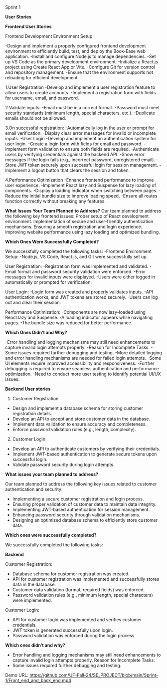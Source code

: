 Sprint 1 

**User Stories**

**Frontend User Stories**

Frontend Development Environment Setup

-Design and implement a properly configured frontend development environment to efficiently build, test, and deploy the Book-Ease web application.
-Install and configure Node.js to manage dependencies.
-Set up VS Code as the primary development environment.
-Initialize a React.js project using Create React App or Vite.
-Configure Git for version control and repository management.
-Ensure that the environment supports hot reloading for efficient development.

1.User Registration
-Develop and implement a user registration feature to allow users to create accounts.
-Implement a registration form with fields for username, email, and password.

2.Validate inputs:
-Email must be in a correct format.
-Password must meet security standards (minimum length, special characters, etc.).
-Duplicate emails should not be allowed.

3.On successful registration:
-Automatically log in the user or prompt for email verification.
-Display clear error messages for invalid or incomplete inputs.
-User Login
-Develop and implement an authentication system for user login.
-Create a login form with fields for email and password.
-Implement form validation to ensure both fields are required.
-Authenticate users by verifying credentials against the backend API.
-Show error messages if the login fails (e.g., incorrect password, unregistered email).
-Store JWT token securely upon successful login for session management.
-Implement a logout button that clears the session and token.

4.Performance Optimization
-Enhance frontend performance to improve user experience.
-Implement React.lazy and Suspense for lazy loading of components.
-Display a loading indicator when switching between pages.
-Reduce the initial bundle size to improve loading speed.
-Ensure all routes function correctly without breaking any features.

**What Issues Your Team Planned to Address?**
Our team planned to address the following key frontend issues:
Proper setup of React development environment.
Implementation of secure and user-friendly authentication mechanisms.
Ensuring a smooth registration and login experience.
Improving website performance using lazy loading and optimized bundling.

**Which Ones Were Successfully Completed?**
 
We successfully completed the following tasks:
-Frontend Environment Setup:
-Node.js, VS Code, React.js, and Git were successfully set up.

User Registration:
-Registration form was implemented and validated.
-Email format and password security validation were enforced.
-Error messages for invalid inputs were displayed.
-Users were either logged in automatically or prompted for verification.

User Login:
-Login form was created and properly validates inputs.
-API authentication works, and JWT tokens are stored securely.
-Users can log out and clear their session.

Performance Optimization:
-Components are now lazy-loaded using React.lazy and Suspense.
-A loading indicator appears while navigating pages.
-The bundle size was reduced for better performance.

**Which Ones Didn’t and Why?**

-Error handling and logging mechanisms may still need enhancements to capture invalid login attempts properly.
-Reason for Incomplete Tasks:
-Some issues required further debugging and testing.
-More detailed logging and error handling mechanisms are needed for failed login attempts.
-Some UI elements require improved accessibility and responsiveness.
-Further debugging is required to ensure seamless authentication and performance optimization.
-Need to conduct more user testing to identify potential UI/UX issues.


**Backend User stories**

1. Customer Registration
- Design and implement a database schema for storing customer registration details.
- Develop an API to accept and store customer data in the database.
- Implement data validation to ensure accuracy and completeness.
- Enforce password validation rules (e.g., length, complexity).

2. Customer Login
- Develop an API to authenticate customers by verifying their credentials.
- Implement JWT-based authentication to generate secure tokens upon successful login.
- Validate password security during login attempts.



**What issues your team planned to address?**

Our team planned to address the following key issues related to customer authentication and security:

  - Implementing a secure customer registration and login process.
  - Ensuring proper validation of customer data to maintain data integrity.
  - Implementing JWT-based authentication for session management.
  - Enhancing password security through validation mechanisms.
  - Designing an optimized database schema to efficiently store customer data.

**Which ones were successfully completed?**

We successfully completed the following tasks:


**Backend**

   Customer Registration:

  - Database schema for customer registration was created.
  - API for customer registration was implemented and successfully stores data in the database.
  - Customer data validation (format, required fields) was enforced.
  - Password validation rules (e.g., minimum length, special characters) were implemented.
    
  Customer Login:

  - API for customer login was implemented and verifies customer credentials.
  - JWT token is generated successfully upon login.
  - Password validation was enforced during the login process.

**Which ones didn’t and why?**
  - Error handling and logging mechanisms may still need enhancements to capture invalid login attempts properly.
  Reason for Incomplete Tasks:
  - Some issues required further debugging and testing.


Demo URL: https://github.com/UF-Fall-24/SE_PROJECT/blob/main/Sprint-1/Front_end_and_back_end.mp4